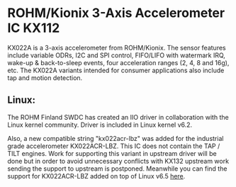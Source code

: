 # ROHM/Kionix 3-Axis Accelerometer IC KX112

KX022A is a 3-axis accelerometer from ROHM/Kionix. The sensor features include variable ODRs, I2C and SPI control, FIFO/LIFO with watermark IRQ, wake-up & back-to-sleep events, four acceleration ranges (2, 4, 8 and 16g), etc. The KX022A variants intended for consumer applications also include tap and motion detection.

## Linux:

The ROHM Finland SWDC has created an IIO driver in collaboration with the Linux kernel community. Driver is included in Linux kernel v6.2.

Also, a new compatible string "kx022acr-lbz" was added for the industrial grade accelerometer KX022ACR-LBZ. This IC does not contain the TAP / TILT engines. Work for supporting this variant in upstream driver will be done but in order to avoid unnecessary conflicts with KX132 upstream work sending the support to upstream is postponed. Meanwhile you can find the support for KX022ACR-LBZ added on top of Linux v6.5 [here](https://github.com/RohmSemiconductor/Linux-Kernel-Sensor-Drivers/commits/kx022acr-lbz).

